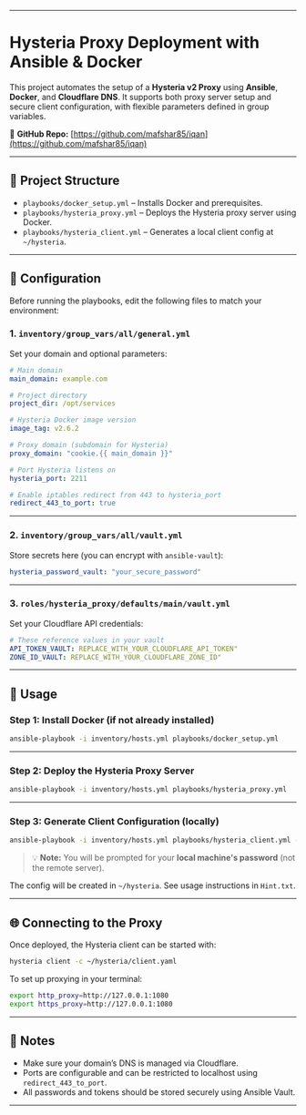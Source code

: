 
---

# Hysteria Proxy Deployment with Ansible & Docker

This project automates the setup of a **Hysteria v2 Proxy** using **Ansible**, **Docker**, and **Cloudflare DNS**. It supports both proxy server setup and secure client configuration, with flexible parameters defined in group variables.

🔗 **GitHub Repo:** [https://github.com/mafshar85/iqan](https://github.com/mafshar85/iqan)

---

## 📁 Project Structure

* `playbooks/docker_setup.yml` – Installs Docker and prerequisites.
* `playbooks/hysteria_proxy.yml` – Deploys the Hysteria proxy server using Docker.
* `playbooks/hysteria_client.yml` – Generates a local client config at `~/hysteria`.

---

## 🔧 Configuration

Before running the playbooks, edit the following files to match your environment:

### 1. `inventory/group_vars/all/general.yml`

Set your domain and optional parameters:

```yaml
# Main domain
main_domain: example.com

# Project directory
project_dir: /opt/services

# Hysteria Docker image version
image_tag: v2.6.2

# Proxy domain (subdomain for Hysteria)
proxy_domain: "cookie.{{ main_domain }}"

# Port Hysteria listens on
hysteria_port: 2211

# Enable iptables redirect from 443 to hysteria_port
redirect_443_to_port: true
```

---

### 2. `inventory/group_vars/all/vault.yml`

Store secrets here (you can encrypt with `ansible-vault`):

```yaml
hysteria_password_vault: "your_secure_password"
```

---

### 3. `roles/hysteria_proxy/defaults/main/vault.yml`

Set your Cloudflare API credentials:

```yaml
# These reference values in your vault
API_TOKEN_VAULT: REPLACE_WITH_YOUR_CLOUDFLARE_API_TOKEN"
ZONE_ID_VAULT: REPLACE_WITH_YOUR_CLOUDFLARE_ZONE_ID"
```

---

## 🚀 Usage

### Step 1: Install Docker (if not already installed)

```bash
ansible-playbook -i inventory/hosts.yml playbooks/docker_setup.yml
```

---

### Step 2: Deploy the Hysteria Proxy Server

```bash
ansible-playbook -i inventory/hosts.yml playbooks/hysteria_proxy.yml
```

---

### Step 3: Generate Client Configuration (locally)

```bash
ansible-playbook -i inventory/hosts.yml playbooks/hysteria_client.yml --ask-become-pass
```

> 💡 **Note:** You will be prompted for your **local machine's password** (not the remote server). 

The config will be created in `~/hysteria`.
See usage instructions in `Hint.txt`.

---

## 🌐 Connecting to the Proxy

Once deployed, the Hysteria client can be started with:

```bash
hysteria client -c ~/hysteria/client.yaml
```

To set up proxying in your terminal:

```bash
export http_proxy=http://127.0.0.1:1080
export https_proxy=http://127.0.0.1:1080
```


---

## 📌 Notes

* Make sure your domain’s DNS is managed via Cloudflare.
* Ports are configurable and can be restricted to localhost using `redirect_443_to_port`.
* All passwords and tokens should be stored securely using Ansible Vault.

---

